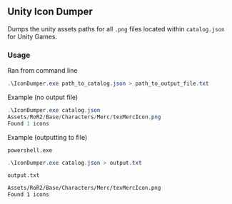 ## Unity Icon Dumper
Dumps the unity assets paths for all `.png` files located within `catalog.json` for Unity Games.

### Usage
Ran from command line
```powershell
.\IconDumper.exe path_to_catalog.json > path_to_output_file.txt
```

Example (no output file)
```powershell
.\IconDumper.exe catalog.json
Assets/RoR2/Base/Characters/Merc/texMercIcon.png
Found 1 icons
```
Example (outputting to file)  

`powershell.exe`
```powershell
.\IconDumper.exe catalog.json > output.txt
```  

`output.txt`
```txt
Assets/RoR2/Base/Characters/Merc/texMercIcon.png
Found 1 icons
```
